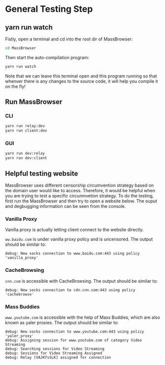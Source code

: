 # General Testing Step

## yarn run watch

Fistly, open a terminal and cd into the root dir of MassBrowser:
```sh
cd MassBrowser
```
Then start the auto-compilation program:
```sh
yarn run watch
```
Note that we can leave this terminal open and this program running so that whenver there is any changes to the source code, it will help you compile it on the fly!

## Run MassBrowser

### CLI

``` sh
yarn run relay:dev
yarn run client:dev
```

### GUI

``` sh
yarn run dev:relay
yarn run dev:client
```

## Helpful testing website

MassBrowser uses different censorship circumvention strategy based on the domain user would like to access. Therefore, it would be helpful when you are trying to test a specific circumnvetion strategy. To do the testing, first run the MassBrowser and then try to open a website below. The ouput and degbugging information can be seen from the console.

### Vanilla Proxy

Vanilla proxy is actually letting client connect to the website directly.

`ww.baidu.com` is under vanilla proxy policy and is uncensored. The output should be similar to:

    debug: New socks connection to www.baidu.com:443 using policy 'vanilla_proxy'


### CacheBrowsing

`cnn.com` is accessible with CacheBrowsing. The output should be similar to:

    debug: New socks connection to cdn.cnn.com:443 using policy 'cachebrowse'

### Mass Buddies

`www.youtube.com` is accessible with the help of Mass Buddies, which are also known as yaler proxies. The output should be similar to:

    debug: New socks connection to www.youtube.com:443 using policy 'yaler_proxy'
    debug: Assigning session for www.youtube.com of category Video Streaming
    debug: Searching sessions for Video Streaming
    debug: Sessions for Video Streaming Assigned
    debug: Relay [VAJKfsSLK] assigned for connection
